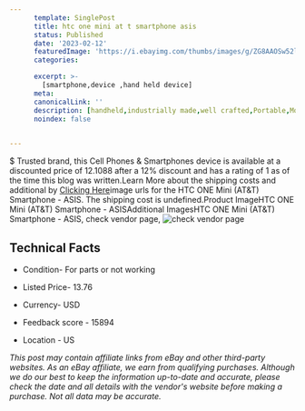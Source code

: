 ```yaml
---
      template: SinglePost
      title: htc one mini at t smartphone asis
      status: Published
      date: '2023-02-12'
      featuredImage: 'https://i.ebayimg.com/thumbs/images/g/ZG8AAOSw52li6VXt/s-l225.jpg'
      categories: 

      excerpt: >-
        [smartphone,device ,hand held device]
      meta:
      canonicalLink: ''
      description: [handheld,industrially made,well crafted,Portable,Mobile,Compact,Convenient,Lightweight,Maneuverable,Man-portable,Miniature,Carriable,Hand-held,Light,Holdable,Transportable,Mobile device,Pocket-sized,On-the-go,Wireless,Cordless,Compact size,Convenient size, smartphone,device ,hand held device]
      noindex: false

        
---
```

$
    Trusted brand, this Cell Phones & Smartphones device is available at a discounted price of 12.1088 after a 12% discount and has a rating of 1 as of the time this blog was written.Learn More about the shipping costs and additional by [Clicking Here](https://www.ebay.com/itm/144645728271?hash=item21ad8ea80f%3Ag%3AZG8AAOSw52li6VXt&amdata=enc%3AAQAHAAAA4PKkYF6TNWQE5DuuNfS7OJ5ywfa8HjS4d8HhVpPwhTiElPlZl9r1oN5v7eut8BRlRxx1eD%2F6ALn8kVQM8HDDCinKxzB7y1cMtz1p5VW%2BujpcQBdGbVdngZJsIh24gLsE6tzJTMDQwlP0rx%2BYgJ7im1xsH5F11GN41IhNght1mL2DJuNh1C0c3W8dEufZaZel06Rpdf%2FzLftCiN97p3mtqP6wwjUXyEN1NcyCKaeOcgr40GaN9yJ8HIziirtEWSkxgZlWjbllOXQ5iYJbf7HlL8v1AZWaGbDep5F0lG%2Fx8D8i&mkevt=1&mkcid=1&mkrid=711-53200-19255-0&campid=%253CePNCampaignId%253E&customid=%253CreferenceId%253E&toolid=10049)image urls for the HTC ONE Mini (AT&T) Smartphone - ASIS. The shipping cost is undefined.Product ImageHTC ONE Mini (AT&T) Smartphone - ASISAdditional ImagesHTC ONE Mini (AT&T) Smartphone - ASIS, check vendor page, ![check vendor page](https://origin-galleryplus.ebayimg.com/ws/web/144645728271_2_0_1/225x225.jpg,https://origin-galleryplus.ebayimg.com/ws/web/144645728271_3_0_1/225x225.jpg)
    
    

 ## Technical Facts 



     
      

 - Condition- For parts or not working 


      

 - Listed Price- 13.76 


      

 - Currency- USD 


      

 - Feedback score - 15894 


      

 - Location - US 


      
      

 *_This post may contain affiliate links from eBay and other third-party websites. As an eBay affiliate, we earn from qualifying purchases. Although we do our best to keep the information up-to-date and accurate, please check the date and all details with the vendor's website before making a purchase. Not all data may be accurate._*



    
    
    
    
    